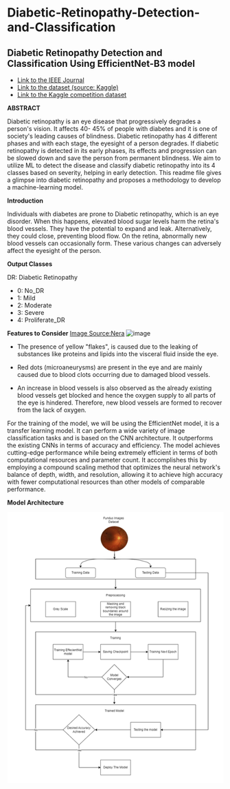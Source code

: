 # Diabetic-Retinopathy-Detection-and-Classification

## Diabetic Retinopathy Detection and Classification Using EfficientNet-B3 model

- [Link to the IEEE Journal](https://ieeexplore.ieee.org/document/10169756)
- [Link to the dataset (source: Kaggle)](https://www.kaggle.com/datasets/stefankrsteski/diabetic-retinopathy) 
- [Link to the Kaggle competition dataset](https://www.kaggle.com/competitions/aptos2019-blindness-detection)

**ABSTRACT**

Diabetic retinopathy is an eye disease that progressively degrades a person's vision. It affects 40- 45% of people with diabetes and it is one of society's leading causes of blindness. Diabetic retinopathy has 4 different phases and with each stage, the eyesight of a person degrades. If diabetic retinopathy is detected in its early phases, its effects and progression can be slowed down and save the person from permanent blindness. We aim to utilize ML to detect the disease and classify diabetic retinopathy into its 4 classes based on severity, helping in early detection. This readme file gives a glimpse into diabetic retinopathy and proposes a methodology to develop a machine-learning model.

**Introduction**

Individuals with diabetes are prone to Diabetic retinopathy, which is an eye disorder. When this happens, elevated blood sugar levels harm the retina's blood vessels. They have the potential to expand and leak. Alternatively, they could close, preventing blood flow. On the retina, abnormally new blood vessels can occasionally form. These various changes can adversely affect the eyesight of the person.

**Output Classes**

DR: Diabetic Retinopathy

- 0: No_DR
- 1: Mild
- 2: Moderate
- 3: Severe
- 4: Proliferate_DR

**Features to Consider**
[Image Source:Nera](https://www.retinamd.com/retinal-conditions-and-diseases/diabetic-retinopathy/)
![image](https://github.com/MoonShine110/Diabetic-Retinopathy-Detection-and-Classification/assets/158290511/bf105749-2ee1-4ab8-af05-cdf4ee59f3ba)


- The presence of yellow "flakes", is caused due to the leaking of substances like proteins and lipids into the visceral fluid inside the eye.
  

- Red dots (microaneurysms) are present in the eye and are mainly caused due to blood clots occurring due to damaged blood vessels.
  

- An increase in blood vessels is also observed as the already existing blood vessels get blocked and hence the oxygen supply to all parts of the eye is hindered. Therefore, new blood vessels are formed to recover from the lack of oxygen.
  

For the training of the model, we will be using the EfficientNet model, it is a transfer learning model. It can perform a wide variety of image classification tasks and is based on the CNN architecture. It outperforms the existing CNNs in terms of accuracy and efficiency. The model achieves cutting-edge performance while being extremely efficient in terms of both computational resources and parameter count. It accomplishes this by employing a compound scaling method that optimizes the neural network's balance of depth, width, and resolution, allowing it to achieve high accuracy with fewer computational resources than other models of comparable performance.

**Model Architecture**

![Model Architecture Image](https://github.com/MoonShine110/Diabetic-Retinopathy-Detection-and-Classification/blob/main/Model_Architecture/Model_architecture.PNG)
